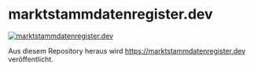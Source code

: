 # marktstammdatenregister.dev

[![marktstammdatenregister.dev](https://img.shields.io/website?down_color=lightgrey&down_message=down&label=website&style=flat-square&up_color=green&up_message=up&url=https%3A%2F%2Fmarktstammdatenregister.dev)](https://marktstammdatenregister.dev)

Aus diesem Repository heraus wird https://marktstammdatenregister.dev veröffentlicht.
